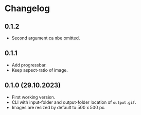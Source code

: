# Changelog

## 0.1.2
- Second argument ca nbe omitted.

## 0.1.1
- Add progressbar.
- Keep aspect-ratio of image.

## 0.1.0 (29.10.2023)
- First working version.
- CLI with input-folder and output-folder location of `output.gif`.
- Images are resized by default to 500 x 500 px.